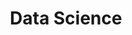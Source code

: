 ---
title: Data Science
weight: 4
# prev: /docs/getting-started
# next: /docs/guide/organize-files
sidebar:
  open: true
---